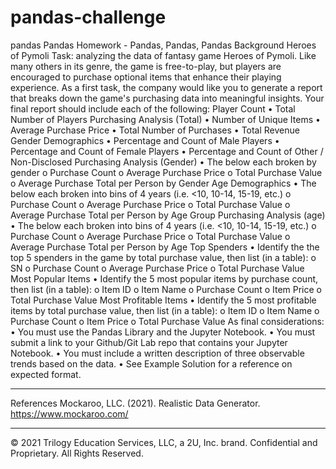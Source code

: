 # pandas-challenge
pandas
Pandas Homework - Pandas, Pandas, Pandas
Background
Heroes of Pymoli
Task: analyzing the data of fantasy game Heroes of Pymoli.
Like many others in its genre, the game is free-to-play, but players are encouraged to purchase optional items that enhance their playing experience. As a first task, the company would like you to generate a report that breaks down the game's purchasing data into meaningful insights.
Your final report should include each of the following:
Player Count
•	Total Number of Players
Purchasing Analysis (Total)
•	Number of Unique Items
•	Average Purchase Price
•	Total Number of Purchases
•	Total Revenue
Gender Demographics
•	Percentage and Count of Male Players
•	Percentage and Count of Female Players
•	Percentage and Count of Other / Non-Disclosed
Purchasing Analysis (Gender)
•	The below each broken by gender 
o	Purchase Count
o	Average Purchase Price
o	Total Purchase Value
o	Average Purchase Total per Person by Gender
Age Demographics
•	The below each broken into bins of 4 years (i.e. <10, 10-14, 15-19, etc.) 
o	Purchase Count
o	Average Purchase Price
o	Total Purchase Value
o	Average Purchase Total per Person by Age Group
Purchasing Analysis (age)
•	The below each broken into bins of 4 years (i.e. <10, 10-14, 15-19, etc.) 
o	Purchase Count
o	Average Purchase Price
o	Total Purchase Value
o	Average Purchase Total per Person by Age
Top Spenders
•	Identify the the top 5 spenders in the game by total purchase value, then list (in a table): 
o	SN
o	Purchase Count
o	Average Purchase Price
o	Total Purchase Value
Most Popular Items
•	Identify the 5 most popular items by purchase count, then list (in a table): 
o	Item ID
o	Item Name
o	Purchase Count
o	Item Price
o	Total Purchase Value
Most Profitable Items
•	Identify the 5 most profitable items by total purchase value, then list (in a table): 
o	Item ID
o	Item Name
o	Purchase Count
o	Item Price
o	Total Purchase Value
As final considerations:
•	You must use the Pandas Library and the Jupyter Notebook.
•	You must submit a link to your Github/Git Lab repo that contains your Jupyter Notebook.
•	You must include a written description of three observable trends based on the data.
•	See Example Solution for a reference on expected format.
________________________________________
References
Mockaroo, LLC. (2021). Realistic Data Generator. https://www.mockaroo.com/
________________________________________
© 2021 Trilogy Education Services, LLC, a 2U, Inc. brand. Confidential and Proprietary. All Rights Reserved.

